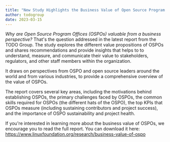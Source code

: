 ```yaml
---
title: "New Study Highlights the Business Value of Open Source Program Offices"
author: todogroup
date: 2023-03-15
---
```


*Why are Open Source Program Offices (OSPOs) valuable from a business perspective?* That's the question addressed in the latest report from the TODO Group. 
The study explores the different value propositions of OSPOs and shares recommendations and provide insights that helps to to understand, measure, and communicate 
their value to stakeholders, regulators, and other staff members within the organization. 

It draws on perspectives from OSPO and open source leaders around the world and from 
various industries, to provide a comprehensive overview of the value of OSPOs.

The report covers several key areas, including the motivations behind establishing OSPOs, the primary challenges faced by OSPOs, the common skills 
required for OSPOs (the different hats of the OSPO), the top KPIs that OSPOs measure (including sustaining contributors and project success), and the importance of OSPO sustainability and project health.

If you're interested in learning more about the business value of OSPOs, we encourage you to read the full report. You can download it here: https://www.linuxfoundation.org/research/business-value-of-ospo
